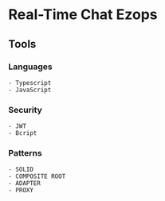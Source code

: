 # Real-Time Chat Ezops

## Tools 
  ### Languages
    - Typescript
    - JavaScript

  ### Security
    - JWT
    - Bcript

  ### Patterns
    - SOLID
    - COMPOSITE ROOT
    - ADAPTER
    - PROXY
  
